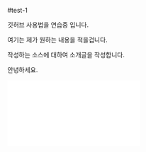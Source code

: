 #test-1

깃허브 사용법을 연습중 입니다.

여기는 제가 원하는 내용을 적을겁니다.

작성하는 소스에 대하여 소개글을 작성합니다.

안녕하세요.

![강아지](putty.lnk)
